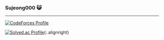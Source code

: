 ### Sujeong000 😺

---

[![CodeForces Profile](https://cf.leed.at?id={babeeboo2000})](https://codeforces.com/profile/{babeeboo2000})

[![Solved.ac Profile](http://mazassumnida.wtf/api/v2/generate_badge?boj=babeeboo2000)](https://solved.ac/babeeboo2000/){:.alignright}
